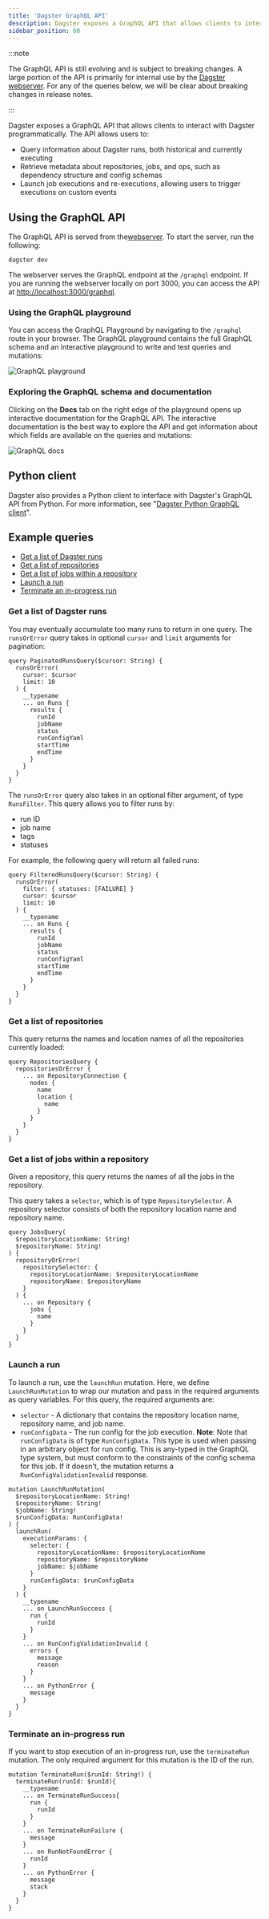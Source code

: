 ```yaml
---
title: 'Dagster GraphQL API'
description: Dagster exposes a GraphQL API that allows clients to interact with Dagster programmatically
sidebar_position: 60
---
```


:::note

The GraphQL API is still evolving and is subject to breaking changes. A large portion of the API is primarily for internal use by the [Dagster webserver](https://docs.dagster.io/guides/operate/webserver).
For any of the queries below, we will be clear about breaking changes in release notes.

:::

Dagster exposes a GraphQL API that allows clients to interact with Dagster programmatically. The API allows users to:

- Query information about Dagster runs, both historical and currently executing
- Retrieve metadata about repositories, jobs, and ops, such as dependency structure and config schemas
- Launch job executions and re-executions, allowing users to trigger executions on custom events

## Using the GraphQL API

The GraphQL API is served from the[webserver](https://docs.dagster.io/guides/operate/webserver). To start the server, run the following:

```shell
dagster dev
```

The webserver serves the GraphQL endpoint at the `/graphql` endpoint. If you are running the webserver locally on port 3000, you can access the API at [http://localhost:3000/graphql](http://localhost:3000/graphql).

### Using the GraphQL playground

You can access the GraphQL Playground by navigating to the `/graphql` route in your browser. The GraphQL playground contains the full GraphQL schema and an interactive playground to write and test queries and mutations:

![GraphQL playground](/images/guides/operate/graphql/playground.png)

### Exploring the GraphQL schema and documentation

Clicking on the **Docs** tab on the right edge of the playground opens up interactive documentation for the GraphQL API. The interactive documentation is the best way to explore the API and get information about which fields are available on the queries and mutations:

![GraphQL docs](/images/guides/operate/graphql/docs.png)

## Python client

Dagster also provides a Python client to interface with Dagster's GraphQL API from Python. For more information, see "[Dagster Python GraphQL client](https://docs.dagster.io/guides/operate/graphql/graphql-client)".

## Example queries

- [Get a list of Dagster runs](#get-a-list-of-dagster-runs)
- [Get a list of repositories](#get-a-list-of-repositories)
- [Get a list of jobs within a repository](#get-a-list-of-jobs-within-a-repository)
- [Launch a run](#launch-a-run)
- [Terminate an in-progress run](#terminate-an-in-progress-run)

### Get a list of Dagster runs

<Tabs>
<TabItem value="Paginate through runs">

You may eventually accumulate too many runs to return in one query. The `runsOrError` query takes in optional `cursor` and `limit` arguments for pagination:

```shell
query PaginatedRunsQuery($cursor: String) {
  runsOrError(
    cursor: $cursor
    limit: 10
  ) {
    __typename
    ... on Runs {
      results {
        runId
        jobName
        status
        runConfigYaml
        startTime
        endTime
      }
    }
  }
}
```

</TabItem>
<TabItem value="Filtering runs">

The `runsOrError` query also takes in an optional filter argument, of type `RunsFilter`. This query allows you to filter runs by:

- run ID
- job name
- tags
- statuses

For example, the following query will return all failed runs:

```shell
query FilteredRunsQuery($cursor: String) {
  runsOrError(
    filter: { statuses: [FAILURE] }
    cursor: $cursor
    limit: 10
  ) {
    __typename
    ... on Runs {
      results {
        runId
        jobName
        status
        runConfigYaml
        startTime
        endTime
      }
    }
  }
}
```

</TabItem>
</Tabs>

### Get a list of repositories

This query returns the names and location names of all the repositories currently loaded:

```shell
query RepositoriesQuery {
  repositoriesOrError {
    ... on RepositoryConnection {
      nodes {
        name
        location {
          name
        }
      }
    }
  }
}
```

### Get a list of jobs within a repository

Given a repository, this query returns the names of all the jobs in the repository.

This query takes a `selector`, which is of type `RepositorySelector`. A repository selector consists of both the repository location name and repository name.

```shell
query JobsQuery(
  $repositoryLocationName: String!
  $repositoryName: String!
) {
  repositoryOrError(
    repositorySelector: {
      repositoryLocationName: $repositoryLocationName
      repositoryName: $repositoryName
    }
  ) {
    ... on Repository {
      jobs {
        name
      }
    }
  }
}
```

### Launch a run

To launch a run, use the `launchRun` mutation. Here, we define `LaunchRunMutation` to wrap our mutation and pass in the required arguments as query variables. For this query, the required arguments are:

- `selector` - A dictionary that contains the repository location name, repository name, and job name.
- `runConfigData` - The run config for the job execution. **Note**: Note that `runConfigData` is of type `RunConfigData`. This type is used when passing in an arbitrary object for run config. This is any-typed in the GraphQL type system, but must conform to the constraints of the config schema for this job. If it doesn't, the mutation returns a `RunConfigValidationInvalid` response.

```shell
mutation LaunchRunMutation(
  $repositoryLocationName: String!
  $repositoryName: String!
  $jobName: String!
  $runConfigData: RunConfigData!
) {
  launchRun(
    executionParams: {
      selector: {
        repositoryLocationName: $repositoryLocationName
        repositoryName: $repositoryName
        jobName: $jobName
      }
      runConfigData: $runConfigData
    }
  ) {
    __typename
    ... on LaunchRunSuccess {
      run {
        runId
      }
    }
    ... on RunConfigValidationInvalid {
      errors {
        message
        reason
      }
    }
    ... on PythonError {
      message
    }
  }
}
```

### Terminate an in-progress run

If you want to stop execution of an in-progress run, use the `terminateRun` mutation. The only required argument for this mutation is the ID of the run.

```shell
mutation TerminateRun($runId: String!) {
  terminateRun(runId: $runId){
    __typename
    ... on TerminateRunSuccess{
      run {
        runId
      }
    }
    ... on TerminateRunFailure {
      message
    }
    ... on RunNotFoundError {
      runId
    }
    ... on PythonError {
      message
      stack
    }
  }
}
```
